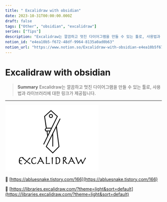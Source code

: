 ```yaml
---
title: " Excalidraw with obsidian"
date: 2023-10-31T00:00:00.000Z
draft: false
tags: ["Other", "obsidian", "excalidraw"]
series: ["Tips"]
description: "Excalidraw는 깔끔하고 멋진 다이어그램을 만들 수 있는 툴로, 사용법과 라이브러리에 대한 링크가 제공됩니다."
notion_id: "e4ea10b5-f672-48df-9964-8135a0ad0b63"
notion_url: "https://www.notion.so/Excalidraw-with-obsidian-e4ea10b5f67248df99648135a0ad0b63"
---
```


#  Excalidraw with obsidian

> **Summary**
> Excalidraw는 깔끔하고 멋진 다이어그램을 만들 수 있는 툴로, 사용법과 라이브러리에 대한 링크가 제공됩니다.

---

![Image](image_1d1e0c8b10d4.png)

🔗 [https://abluesnake.tistory.com/166](https://abluesnake.tistory.com/166)

🔗 [https://libraries.excalidraw.com/?theme=light&sort=default](https://libraries.excalidraw.com/?theme=light&sort=default)


